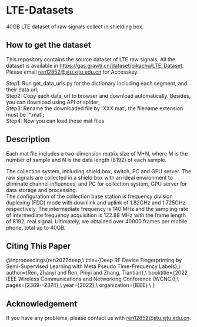 # LTE-Datasets
40GB LTE dataset of raw signals collect in shielding box.

## How to get the dataset
This repository contains the source dataset of LTE raw signals. All the dataset is available in https://gas.graviti.cn/dataset/pikachu/LTE_Dataset.
Please email ren12852@stu.xjtu.edu.cn for Accesskey.

Step1: Run get_data_urls.py for the dictionary including each segment, and their data url;    
Step2: Copy each data_url to browser and download automatically. Besides, you can download using API or spider;  
Step3: Rename the downloaded file by 'XXX.mat', the filename extension must be '*.mat';  
Step4: Now you can load these mat files

## Description
Each mat file includes a two-dimension matrix size of M*N, where M is the number of sample and N is the data length (8192) of each sample.

The collection system, including shield box, switch, PC and GPU server. The raw signals are collected in a shield box with an ideal environment to eliminate channel influences, and PC for collection system, GPU server for data storage and processing.  
The configuration of the collection base station is frequency division duplexing (FDD) mode with downlink and uplink of 1.82GHz and 1.725GHz respectively. The intermediate frequency is 140 MHz and the sampling rate of intermediate frequency acquisition is 122.88 MHz with the frame length of 8192, real signal. Ultimately, we obtained over 40000 frames per mobile phone, total up to 40GB.


## Citing This Paper
@inproceedings{ren2022deep,\\
  title={Deep RF Device Fingerprinting by Semi-Supervised Learning with Meta Pseudo Time-Frequency Labels},\\
  author={Ren, Zhanyi and Ren, Pinyi and Zhang, Tiantian},\\
  booktitle={2022 IEEE Wireless Communications and Networking Conference (WCNC)},\\
  pages={2369--2374},\\
  year={2022},\\
  organization={IEEE} \\
}

## Acknowledgement
If you have any problems, please contact us with ren12852@stu.xjtu.edu.cn.
